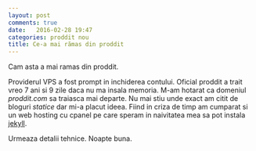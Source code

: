 ```yaml
---
layout: post
comments: true
date:   2016-02-28 19:47
categories: proddit nou
title: Ce-a mai rămas din proddit
---
```


Cam asta a mai ramas din proddit. 

Providerul VPS a fost prompt in inchiderea contului. Oficial proddit a trait vreo 7 ani si 9 zile daca nu ma insala memoria. M-am hotarat ca domeniul _proddit.com_ sa traiasca mai departe. Nu mai stiu unde exact am citit de bloguri _statice_ dar mi-a placut ideea. Fiind in criza de timp am cumparat si un web hosting cu cpanel pe care speram in naivitatea mea sa pot instala [jekyll][jekyll]. 

Urmeaza detalii tehnice.
Noapte buna.

[jekyll]:    http://jekyllrb.com

